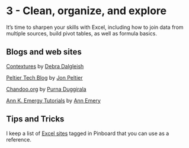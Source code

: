 # 3 - Clean, organize, and explore

It’s time to sharpen your skills with Excel, including how to join data from multiple sources, build pivot tables, as well as formula basics.


## Blogs and web sites ##
[Contextures](http://blog.contextures.com/) by [Debra Dalgleish](https://twitter.com/ddalgleish)

[Peltier Tech Blog](https://peltiertech.com/) by [Jon Peltier](https://twitter.com/jon_peltier)

[Chandoo.org](http://chandoo.org/wp/) by [Purna Duggirala](https://twitter.com/r1c1)

[Ann K. Emergy Tutorials](http://annkemery.com/category/visualizing-data/tutorials/) by [Ann Emery](https://twitter.com/annkemery)

## Tips and Tricks ##
I keep a list of [Excel sites](https://pinboard.in/u:tlricherson/t:Excel) tagged in Pinboard that you can use as a reference.
